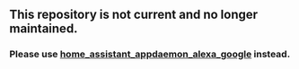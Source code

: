 ## This repository is not current and no longer maintained.
### Please use [home_assistant_appdaemon_alexa_google](https://github.com/TomerFi/home_assistant_appdaemon_alexa_google) instead.

